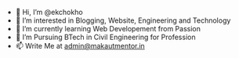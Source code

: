 - 👋 Hi, I’m @ekchokho
- 👀 I’m interested in Blogging, Website, Engineering and Technology
- 🌱 I’m currently learning Web Developement from Passion
- 💞️ I’m  Pursuing BTech in Civil Engineering for Profession
- 📫 Write Me at admin@makautmentor.in

<!---
ekchokho/ekchokho is a ✨ special ✨ repository because its `README.md` (this file) appears on your GitHub profile.
You can click the Preview link to take a look at your changes.
--->
